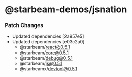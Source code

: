 # @starbeam-demos/jsnation

### Patch Changes

- Updated dependencies [2a957e5]
- Updated dependencies [e03c2a0]
  - @starbeam/react@0.5.1
  - @starbeam/core@0.5.1
  - @starbeam/debug@0.5.1
  - @starbeam/js@0.5.1
  - @starbeamx/devtool@0.5.1

